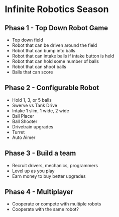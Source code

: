 # Infinite Robotics Season

## Phase 1 - Top Down Robot Game

- Top down field
- Robot that can be driven around the field
- Robot that can bump into balls
- Robot that can intake balls if intake button is held
- Robot that can hold some number of balls
- Robot that can shoot balls
- Balls that can score

## Phase 2 - Configurable Robot

- Hold 1, 3, or 5 balls
- Swerve vs Tank Drive
- Intake 1 slim, 1 wide, 2 wide
- Ball Placer
- Ball Shooter
- Drivetrain upgrades
- Turret
- Auto Aimer

## Phase 3 - Build a team

- Recruit drivers, mechanics, programmers
- Level up as you play
- Earn money to buy better upgrades

## Phase 4 - Multiplayer

- Cooperate or compete with multiple robots
- Cooperate with the same robot?
